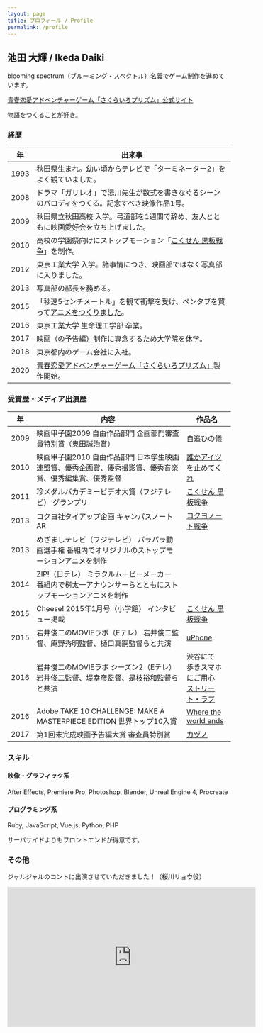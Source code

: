 ```yaml
---
layout: page
title: プロフィール / Profile
permalink: /profile
---
```


## 池田 大輝 / Ikeda Daiki

blooming spectrum（ブルーミング・スペクトル）名義でゲーム制作を進めています。

[青春恋愛アドベンチャーゲーム「さくらいろプリズム」公式サイト](https://blooming-spectrum.com/sakurairo-prism/)

物語をつくることが好き。

### 経歴

|  年  | 出来事 |
| ---- | ---- |
| 1993 | 秋田県生まれ。幼い頃からテレビで「ターミネーター2」をよく観ていました。
| 2008 | ドラマ「ガリレオ」で湯川先生が数式を書きなぐるシーンのパロディをつくる。記念すべき映像作品1号。
| 2009 | 秋田県立秋田高校 入学。弓道部を1週間で辞め、友人とともに映画愛好会を立ち上げました。
| 2010 | 高校の学園祭向けにストップモーション「[こくせん 黒板戦争](https://daiki.pink/works#ストップモーションアニメこくせん-黒板戦争-2010)」を制作。
| 2012 | 東京工業大学 入学。諸事情につき、映画部ではなく写真部に入りました。
| 2013 | 写真部の部長を務める。
| 2015 | 「秒速5センチメートル」を観て衝撃を受け、ペンタブを買って[アニメをつくりました](https://daiki.pink/works#短編アニメーションやさしい-おもいで-2016)。
| 2016 | 東京工業大学 生命理工学部 卒業。
| 2017 | [映画（の予告編）](https://daiki.pink/works#未完成映画予告編大賞カヅノ-2017)制作に専念するため大学院を休学。
| 2018 | 東京都内のゲーム会社に入社。
| 2020 | [青春恋愛アドベンチャーゲーム「さくらいろプリズム」](https://blooming-spectrum.com/sakurairo-prism/)製作開始。

### 受賞歴・メディア出演歴

|  年  | 内容 | 作品名 |
| ---- | --- | ----- |
| 2009 | 映画甲子園2009 自由作品部門 企画部門審査員特別賞（奥田誠治賞） | 自追ひの儀 |
| 2010 | 映画甲子園2010 自由作品部門 日本学生映画連盟賞、優秀企画賞、優秀撮影賞、優秀音楽賞、優秀編集賞、優秀監督 | [誰かアイツを止めてくれ](https://daiki.pink/works#コメディ映画誰かアイツを止めてくれ-2010) |
| 2011 | 珍メダルバカデミービデオ大賞（フジテレビ） グランプリ | [こくせん 黒板戦争](https://daiki.pink/works#ストップモーションアニメこくせん-黒板戦争-2010) |
| 2013 | コクヨ社タイアップ企画 キャンパスノートAR | [コクヨノート戦争](https://daiki.pink/works#ストップモーションアニメコクヨノート戦争2014) |
| 2013 | めざましテレビ（フジテレビ） パラパラ動画選手権 番組内でオリジナルのストップモーションアニメを制作 | |
| 2014 | ZIP!（日テレ） ミラクルムービーメーカー 番組内で桝太一アナウンサーらとともにストップモーションアニメを制作 | |
| 2015 | Cheese! 2015年1月号（小学館） インタビュー掲載 | [こくせん 黒板戦争](https://daiki.pink/works#ストップモーションアニメこくせん-黒板戦争-2010) |
| 2015 | 岩井俊二のMOVIEラボ（Eテレ） 岩井俊二監督、庵野秀明監督、樋口真嗣監督らと共演 | [uPhone](https://daiki.pink/works#岩井俊二のmovieラボuphone-2015) |
| 2016 | 岩井俊二のMOVIEラボ シーズン2（Eテレ） 岩井俊二監督、堤幸彦監督、是枝裕和監督らと共演 | 渋谷にて<br>歩きスマホにご用心<br>[ストリート・ラブ](https://daiki.pink/works#岩井俊二のmovieラボ-シーズン2ストリートラブ-2016) |
| 2016 | Adobe TAKE 10 CHALLENGE: MAKE A MASTERPIECE EDITION 世界トップ10入賞 | [Where the world ends](https://daiki.pink/works#adobe-the-take-10-make-a-masterpiece-edition-where-the-world-ends-2016) |
| 2017 | 第1回未完成映画予告編大賞 審査員特別賞 | [カヅノ](https://daiki.pink/works#未完成映画予告編大賞カヅノ-2017) |

### スキル

#### 映像・グラフィック系

After Effects, Premiere Pro, Photoshop, Blender, Unreal Engine 4, Procreate

#### プログラミング系

Ruby, JavaScript, Vue.js, Python, PHP

サーバサイドよりもフロントエンドが得意です。

### その他

ジャルジャルのコントに出演させていただきました！（桜川リョウ役）

<iframe width="560" height="315" src="https://www.youtube-nocookie.com/embed/ZK_cu9ZgdQQ" title="YouTube video player" frameborder="0" allow="accelerometer; autoplay; clipboard-write; encrypted-media; gyroscope; picture-in-picture" allowfullscreen></iframe>
